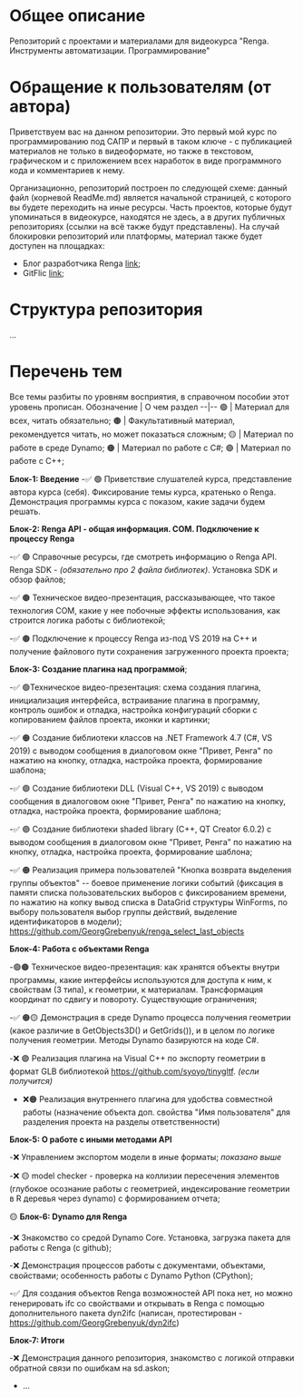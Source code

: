 # Общее описание
Репозиторий с проектами и материалами для видеокурса "Renga. Инструменты автоматизации. Программирование"

# Обращение к пользователям (от автора)
Приветствуем вас на данном репозитории. Это первый мой курс по программированию под САПР и первый в таком ключе - с публикацией материалов не только в видеоформате, но также в текстовом, графическом и с приложением всех наработок в виде программного кода и комментариев к нему.

Организационно, репозиторий построен по следующей схеме: данный файл (корневой ReadMe.md) является начальной страницей, с которого вы будете переходить на иные ресурсы. Часть проектов, которые будут упоминаться в видеокурсе, находятся не здесь, а в других публичных репозиториях (ссылки на всё также будут представлены). На случай блокировки репозиторий или платформы, материал также будет доступен на площадках:
- Блог разработчика Renga [link]();
- GitFlic [link]();

# Структура репозитория
 ...

# Перечень тем
Все темы разбиты по уровням восприятия, в справочном пособии этот уровень прописан. 
Обозначение | О чем раздел
--|--
🟢 | Материал для всех, читать обязательно;
🟤 | Факультативный материал, рекомендуется читать, но может показаться сложным;
🟡 | Материал по работе в среде Dynamo;
🟠 | Материал по работе с C#;
🟣 | Материал по работе с C++;

**Блок-1: Введение**
-✅ 🟢 Приветствие слушателей курса, представление автора курса (себя). Фиксирование темы курса, кратенько о Renga. Демонстрация программы курса с показом, какие задачи будем решать.


**Блок-2: Renga API - общая информация. COM. Подключение к процессу Renga**

-✅ 🟢 Справочные ресурсы, где смотреть информацию о Renga API. Renga SDK - *(обязательно про 2 файла библиотек)*. Установка SDK и обзор файлов;

-✅ 🟤 Техническое видео-презентация, рассказывающее, что такое технология COM, какие у нее побочные эффекты использования, как строится логика работы с библиотекой;

-✅ 🟤 Подключение к процессу Renga из-под VS 2019 на C++ и получение файлового пути сохранения загруженного проекта проекта;

**Блок-3: Создание плагина над программой**;

-✅ 🟢Техническое видео-презентация: схема создания плагина, инициализация интерфейса, встраивание плагина в программу, контроль ошибок и отладка, настройка конфигураций сборки с копированием файлов проекта, иконки и картинки;

-✅ 🟠 Создание библиотеки классов на .NET Framework 4.7 (C#, VS 2019) с выводом сообщения в диалоговом окне "Привет, Ренга" по нажатию на кнопку, отладка, настройка проекта, формирование шаблона;

-✅ 🟣 Создание библиотеки DLL (Visual C++, VS 2019) с выводом сообщения в диалоговом окне "Привет, Ренга" по нажатию на кнопку, отладка, настройка проекта, формирование шаблона;

-✅ 🟣 Создание библиотеки shaded library (C++, QT Creator 6.0.2) с выводом сообщения в диалоговом окне "Привет, Ренга" по нажатию на кнопку, отладка, настройка проекта, формирование шаблона;

-✅ 🟠 Реализация примера пользователей "Кнопка возврата выделения группы объектов" -- боевое применение логики событий (фиксация в памяти списка пользовательских выборов с фиксированием времени, по нажатию на копку вывод списка в DataGrid структуры WinForms, по выбору пользователя выбор группы действий, выделение идентификаторов в модели); https://github.com/GeorgGrebenyuk/renga_select_last_objects 

**Блок-4: Работа с объектами Renga**

-🟢🟤 Техническое видео-презентация: как хранятся объекты внутри программы, какие интерфейсы используются для доступа к ним, к свойствам (3 типа), к геометрии, к материалам. Трансформация координат по сдвигу и повороту. Существующие ограничения;

-✅ 🟠🟡 Демонстрация в среде Dynamo процесса получения геометрии (какое различие в GetObjects3D() и GetGrids()), и в целом по логике получения геометрии. Методы Dynamo базируются на коде C#. 

-❌ 🟣 Реализация плагина на Visual C++ по экспорту геометрии в формат GLB библиотекой https://github.com/syoyo/tinygltf. *(если получится)*

- ❌🟠 Реализация внутреннего плагина для удобства совместной работы (назначение объекта доп. свойства "Имя пользователя" для разделения проекта на разделы ответственности)

**Блок-5: О работе с иными методами API**

-❌ Управлением экспортом модели в иные форматы; *показано выше*

-❌ 🟡 model checker - проверка на коллизии пересечения элементов (глубокое осознание работы с геометрией, индексирование геометрии в R деревья через dynamo) с формированием отчета;

🟡 **Блок-6: Dynamo для Renga**

-❌ Знакомство со средой Dynamo Core. Установка, загрузка пакета для работы с Renga (с github);

-❌ Демонстрация процессов работы с документами, объектами, свойствами; особенность работы с Dynamo Python (CPython);

-✅ Для создания объектов Renga возможностей API пока нет, но можно генерировать ifc со свойствами и открывать в Renga с помощью дополнительного пакета dyn2ifc (написан, протестирован - https://github.com/GeorgGrebenyuk/dyn2ifc)

**Блок-7: Итоги**

-❌ Демонстрация данного репозитория, знакомство с логикой отправки обратной связи по ошибкам на sd.askon;
- ...
